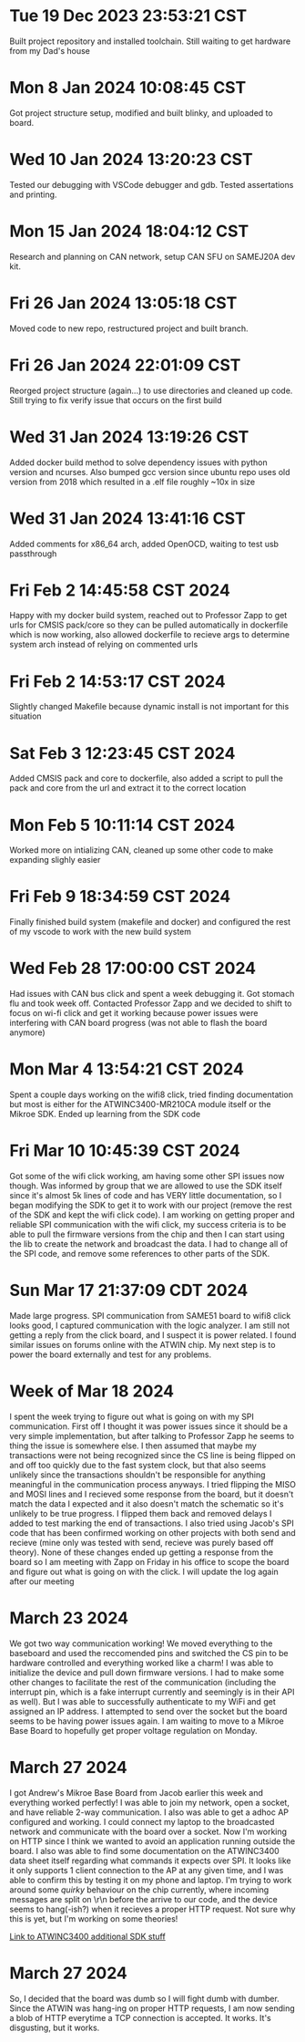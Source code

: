 # Tue 19 Dec 2023 23:53:21 CST

Built project repository and installed toolchain. Still waiting to get hardware from my Dad's house

# Mon 8 Jan 2024 10:08:45 CST

Got project structure setup, modified and built blinky, and uploaded to board.

# Wed 10 Jan 2024 13:20:23 CST

Tested our debugging with VSCode debugger and gdb. Tested assertations and printing.

# Mon 15 Jan 2024 18:04:12 CST

Research and planning on CAN network, setup CAN SFU on SAMEJ20A dev kit.

# Fri 26 Jan 2024 13:05:18 CST

Moved code to new repo, restructured project and built branch.

# Fri 26 Jan 2024 22:01:09 CST

Reorged project structure (again...) to use directories and cleaned up code. Still trying to fix verify issue that occurs on the first build

# Wed 31 Jan 2024 13:19:26 CST

Added docker build method to solve dependency issues with python version and ncurses. Also bumped gcc version since ubuntu repo uses old version from 2018 which resulted in a .elf file roughly ~10x in size

# Wed 31 Jan 2024 13:41:16 CST

Added comments for x86_64 arch, added OpenOCD, waiting to test usb passthrough

# Fri Feb 2 14:45:58 CST 2024

Happy with my docker build system, reached out to Professor Zapp to get urls for CMSIS pack/core so they can be pulled automatically in dockerfile which is now working, also allowed dockerfile to recieve args to determine system arch instead of relying on commented urls

# Fri Feb 2 14:53:17 CST 2024

Slightly changed Makefile because dynamic install is not important for this situation

# Sat Feb 3 12:23:45 CST 2024

Added CMSIS pack and core to dockerfile, also added a script to pull the pack and core from the url and extract it to the correct location

# Mon Feb 5 10:11:14 CST 2024

Worked more on intializing CAN, cleaned up some other code to make expanding slighly easier

# Fri Feb 9 18:34:59 CST 2024

Finally finished build system (makefile and docker) and configured the rest of my vscode to work with the new build system

# Wed Feb 28 17:00:00 CST 2024

Had issues with CAN bus click and spent a week debugging it. Got stomach flu and took week off. Contacted Professor Zapp and we decided to shift to focus on wi-fi click and get it working because power issues were interfering with CAN board progress (was not able to flash the board anymore)

# Mon Mar 4 13:54:21 CST 2024

Spent a couple days working on the wifi8 click, tried finding documentation but most is either for the ATWINC3400-MR210CA module itself or the Mikroe SDK. Ended up learning from the SDK code

# Fri Mar 10 10:45:39 CST 2024

Got some of the wifi click working, am having some other SPI issues now though. Was informed by group that we are allowed to use the SDK itself since it's almost 5k lines of code and has VERY little documentation, so I began modifying the SDK to get it to work with our project (remove the rest of the SDK and kept the wifi click code). I am working on getting proper and reliable SPI communication with the wifi click, my success criteria is to be able to pull the firmware versions from the chip and then I can start using the lib to create the network and broadcast the data. I had to change all of the SPI code, and remove some references to other parts of the SDK.

# Sun Mar 17 21:37:09 CDT 2024

Made large progress. SPI communication from SAME51 board to wifi8 click looks good, I captured communication with the logic analyzer. I am still not getting a reply from the click board, and I suspect it is power related. I found similar issues on forums online with the ATWIN chip. My next step is to power the board externally and test for any problems.

# Week of Mar 18 2024

I spent the week trying to figure out what is going on with my SPI communication. First off I thought it was power issues since it should be a very simple implementation, but after talking to Professor Zapp he seems to thing the issue is somewhere else. I then assumed that maybe my transactions were not being recognized since the CS line is being flipped on and off too quickly due to the fast system clock, but that also seems unlikely since the transactions shouldn't be responsible for anything meaningful in the communication process anyways. I tried flipping the MISO and MOSI lines and I recieved some response from the board, but it doesn't match the data I expected and it also doesn't match the schematic so it's unlikely to be true progress. I flipped them back and removed delays I added to test marking the end of transactions. I also tried using Jacob's SPI code that has been confirmed working on other projects with both send and recieve (mine only was tested with send, recieve was purely based off theory). None of these changes ended up getting a response from the board so I am meeting with Zapp on Friday in his office to scope the board and figure out what is going on with the click. I will update the log again after our meeting

# March 23 2024

We got two way communication working! We moved everything to the baseboard and used the reccomended pins and switched the CS pin to be hardware controlled and everything worked like a charm! I was able to initialize the device and pull down firmware versions. I had to make some other changes to facilitate the rest of the communication (including the interrupt pin, which is a fake interrupt currently and seemingly is in their API as well). But I was able to successfully authenticate to my WiFi and get assigned an IP address. I attempted to send over the socket but the board seems to be having power issues again. I am waiting to move to a Mikroe Base Board to hopefully get proper voltage regulation on Monday.

# March 27 2024

I got Andrew's Mikroe Base Board from Jacob earlier this week and everything worked perfectly! I was able to join my network, open a socket, and have reliable 2-way communication. I also was able to get a adhoc AP configured and working. I could connect my laptop to the broadcasted network and communicate with the board over a socket. Now I'm working on HTTP since I think we wanted to avoid an application running outside the board. I also was able to find some documentation on the ATWINC3400 data sheet itself regarding what commands it expects over SPI. It looks like it only supports 1 client connection to the AP at any given time, and I was able to confirm this by testing it on my phone and laptop. I'm trying to work around some _quirky_ behaviour on the chip currently, where incoming messages are split on \r\n before the arrive to our code, and the device seems to hang(-ish?) when it recieves a proper HTTP request. Not sure why this is yet, but I'm working on some theories!

[Link to ATWINC3400 additional SDK stuff](https://ww1.microchip.com/downloads/en/DeviceDoc/Atmel-42566-ATWINC3400-WiFi-BLE-Network-Controller-Software-Design-Guide_UserGuide.pdf)

# March 27 2024

So, I decided that the board was dumb so I will fight dumb with dumber. Since the ATWIN was hang-ing on proper HTTP requests, I am now sending a blob of HTTP everytime a TCP connection is accepted. It works. It's disgusting, but it works.
